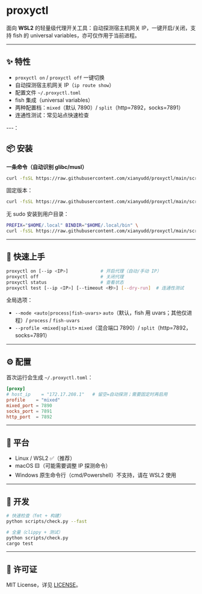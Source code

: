 # proxyctl

面向 **WSL2** 的轻量级代理开关工具：自动探测宿主机网关 IP，一键开启/关闭，支持 fish 的 universal variables，亦可仅作用于当前进程。

---

## ✨ 特性
- `proxyctl on` / `proxyctl off` 一键切换
- 自动探测宿主机网关 IP（`ip route show`）
- 配置文件 `~/.proxyctl.toml`
- fish 集成（universal variables）
- 两种配置档：`mixed`（默认 7890）/ `split`（http=7892，socks=7891）
- 连通性测试：常见站点快速检查

---：

## 📦 安装

**一条命令（自动识别 glibc/musl）**
```bash
curl -fsSL https://raw.githubusercontent.com/xianyudd/proxyctl/main/scripts/install.sh | bash
````

固定版本：

```bash
curl -fsSL https://raw.githubusercontent.com/xianyudd/proxyctl/main/scripts/install.sh | env VERSION=v0.1.0 bash
```

无 sudo 安装到用户目录：

```bash
PREFIX="$HOME/.local" BINDIR="$HOME/.local/bin" \
curl -fsSL https://raw.githubusercontent.com/xianyudd/proxyctl/main/scripts/install.sh | bash
```

---

## 🚀 快速上手

```bash
proxyctl on [--ip <IP>]            # 开启代理（自动/手动 IP）
proxyctl off                       # 关闭代理
proxyctl status                    # 查看状态
proxyctl test [--ip <IP>] [--timeout <秒>] [--dry-run]  # 连通性测试
```

全局选项：

* `--mode <auto|process|fish-uvars>`
  `auto`（默认，fish 用 uvars；其他仅进程）/ `process` / `fish-uvars`
* `--profile <mixed|split>`
  `mixed`（混合端口 7890）/ `split`（http=7892，socks=7891）

---

## ⚙️ 配置

首次运行会生成 `~/.proxyctl.toml`：

```toml
[proxy]
# host_ip    = "172.17.208.1"   # 留空=自动探测；需要固定时再启用
profile    = "mixed"
mixed_port = 7890
socks_port = 7891
http_port  = 7892
```

---

## 🧱 平台

* Linux / WSL2 ✅（推荐）
* macOS 🟨（可能需要调整 IP 探测命令）
* Windows 原生命令行（cmd/Powershell）不支持，请在 WSL2 使用

---

## 🧪 开发

```bash
# 快速检查（fmt + 构建）
python scripts/check.py --fast

# 全量（clippy + 测试）
python scripts/check.py
cargo test
```

---

## 📜 许可证

MIT License，详见 [LICENSE](./LICENSE)。


